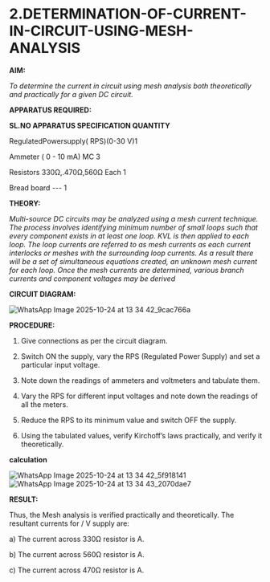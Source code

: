 # 2.DETERMINATION-OF-CURRENT-IN-CIRCUIT-USING-MESH-ANALYSIS

**AIM:**

*To determine the current in circuit using mesh analysis both theoretically and practically for a given DC circuit.*

**APPARATUS REQUIRED:**

**SL.NO	APPARATUS	SPECIFICATION	QUANTITY**

  RegulatedPowersupply( RPS)(0-30 V)1
	
  Ammeter	( 0 - 10 mA) MC	3
	
  Resistors	330Ω,.470Ω,560Ω	Each 1
	
  Bread board	---	1

**THEORY:**

*Multi-source DC circuits may be analyzed using a mesh current technique. The process involves identifying minimum number of small loops such that every component exists in at least one loop. KVL is then applied to each loop. The loop currents are referred to as mesh currents as each current interlocks or meshes with the surrounding loop currents. As a result there will be a set of simultaneous equations created, an unknown mesh current for each loop. Once the mesh currents are determined, various branch currents and component voltages may be derived*

**CIRCUIT DIAGRAM:**

![WhatsApp Image 2025-10-24 at 13 34 42_9cac766a](https://github.com/user-attachments/assets/7eb6177e-af1b-4de9-8a7f-5c2d06b3ae69)


**PROCEDURE:** 

1.	Give connections as per the circuit diagram.

2.	Switch ON the supply, vary the RPS (Regulated Power Supply) and set a particular input voltage.

3.	Note down the readings of ammeters and voltmeters and tabulate them.

4.	Vary the RPS for different input voltages and note down the readings of all the meters.

5.	Reduce the RPS to its minimum value and switch OFF the supply.

6.	Using the tabulated values, verify Kirchoff’s laws practically, and verify it theoretically.

**calculation**

![WhatsApp Image 2025-10-24 at 13 34 42_5f918141](https://github.com/user-attachments/assets/1aa5c7ee-d445-4df1-a151-dca7dc78a546)
![WhatsApp Image 2025-10-24 at 13 34 43_2070dae7](https://github.com/user-attachments/assets/c0a982d0-838f-4db9-a794-4fe2542fa943)


   **RESULT:**

Thus, the Mesh analysis is verified practically and theoretically. The resultant currents for 	/	V supply are:

a)	The current across 330Ω resistor is	A.

b)	The current across 560Ω resistor is	A.

c)	The current across 470Ω resistor is	A.


